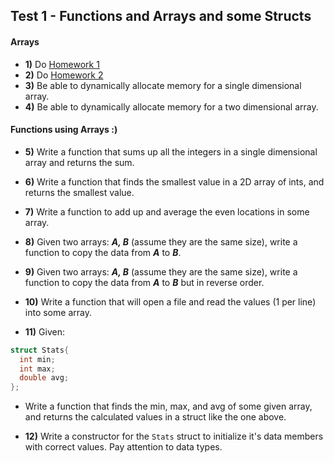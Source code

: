 ## Test 1 - Functions and Arrays and some Structs

#### Arrays

- **1)** Do [Homework 1](https://github.com/rugbyprof/1063-Data-Structures/tree/master/Assignments/A02)
- **2)** Do [Homework 2](https://github.com/rugbyprof/1063-Data-Structures/tree/master/Assignments/A03)
- **3)** Be able to dynamically allocate memory for a single dimensional array.
- **4)** Be able to dynamically allocate memory for a two dimensional array.

#### Functions using Arrays :)
- **5)** Write a function that sums up all the integers in a single dimensional array and returns the sum.
- **6)** Write a function that finds the smallest value in a 2D array of ints, and returns the smallest value.
- **7)** Write a function to add up and average the even locations in some array. 
- **8)** Given two arrays: ***A, B*** (assume they are the same size), write a function to copy the data from ***A*** to ***B***.
- **9)** Given two arrays: ***A, B*** (assume they are the same size), write a function to copy the data from ***A*** to ***B*** but in reverse order.
- **10)** Write a function that will open a file and read the values (1 per line) into some array. 

- **11)** Given:

```cpp
struct Stats{
  int min;
  int max;
  double avg;
};
```

- Write a function that finds the min, max, and avg of some given array, and returns the calculated values in a struct like the one above.

- **12)** Write a constructor for the `Stats` struct to initialize it's data members with correct values. Pay attention to data types.
